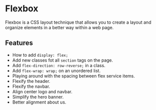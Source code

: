 # Flexbox

Flexbox is a CSS layout technique that allows you to create a layout and organize elements in a better way within a web page.

## Features

- How to add `display: flex;`
- Add new classes fot all `section` tags on the page.
- Add `flex-direction: row-reverse;` in a class.
- Add `flex-wrap: wrap;` on an unordered list.
- Playing around with the spacing between flex service items.
- Flexify the header.
- Flexify the navbar.
- Align center logo and navbar.
- Simplify the hero banner.
- Better alignment about us.
